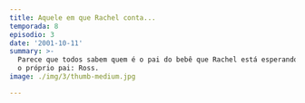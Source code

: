 ```yaml
---
title: Aquele em que Rachel conta...
temporada: 8
episodio: 3
date: '2001-10-11'
summary: >-
  Parece que todos sabem quem é o pai do bebê que Rachel está esperando, exceto
  o próprio pai: Ross.
image: ./img/3/thumb-medium.jpg

---
```

